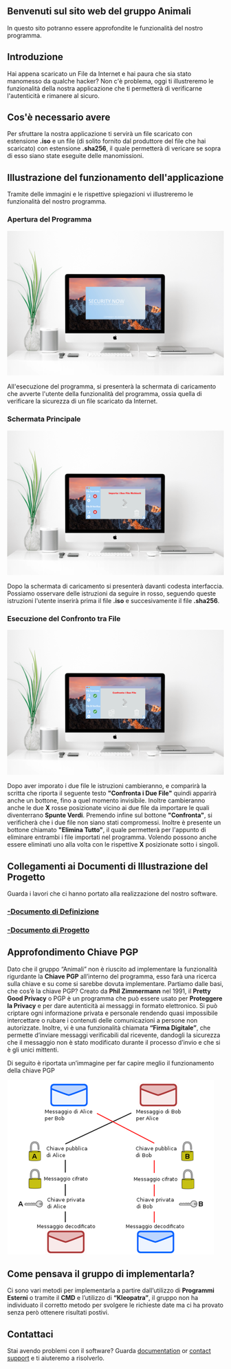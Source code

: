 ## Benvenuti sul sito web del gruppo Animali

In questo sito potranno essere approfondite le funzionalità del nostro programma.


## Introduzione

Hai appena scaricato un File da Internet e hai paura che sia stato manomesso da qualche hacker? Non c'è problema, oggi ti illustreremo le funzionalità della nostra applicazione che ti permetterà di verificarne l'autenticità e rimanere al sicuro.


## Cos'è necessario avere

Per sfruttare la nostra applicazione ti servirà un file scaricato con estensione **.iso** e un file (di solito fornito dal produttore del file che hai scaricato) con estensione **.sha256**, il quale permetterà di vericare se sopra di esso siano state eseguite delle manomissioni.


## Illustrazione del funzionamento dell'applicazione

Tramite delle immagini e le rispettive spiegazioni vi illustreremo le funzionalità del nostro programma.

### Apertura del Programma

![schermata iniziale](/immagini/Schermata_Iniziale.PNG)

All'esecuzione del programma, si presenterà la schermata di caricamento che avverte l'utente della funzionalità del programma, ossia quella di verificare la sicurezza di un file scaricato da Internet.

### Schermata Principale

![Dentro al Programma](/immagini/Dentro_Programma.PNG)

Dopo la schermata di caricamento si presenterà davanti codesta interfaccia. Possiamo osservare delle istruzioni da seguire in rosso, seguendo queste istruzioni l'utente inserirà prima il file **.iso** e succesivamente il file **.sha256**.

### Esecuzione del Confronto tra File

![Confronta](/immagini/Confronta.PNG)

 Dopo aver imporato i due file le istruzioni cambieranno, e comparirà la scritta che riporta il seguente testo **"Confronta i Due File"** quindi apparirà anche un bottone, fino a quel momento invisibile. Inoltre cambieranno anche le due **X** rosse posizionate vicino ai due file da importare le quali diventerrano **Spunte Verdi**. Premendo infine sul bottone **"Confronta"**, si verificherà che i due file non siano stati compromessi. Inoltre è presente un bottone chiamato **"Elimina Tutto"**, il quale permetterà per l'appunto di eliminare entrambi i file importati nel programma. Volendo possono anche essere eliminati uno alla volta con le rispettive **X** posizionate sotto i singoli.




## Collegamenti ai Documenti di Illustrazione del Progetto
Guarda i lavori che ci hanno portato alla realizzazione del nostro software.
### [-Documento di Definizione](https://github.com/ItisMajo-2021-4DINFO-Informatica/4di-2022-progetto-valida-download-animali/tree/main/01-definizione)
### [-Documento di Progetto](https://github.com/ItisMajo-2021-4DINFO-Informatica/4di-2022-progetto-valida-download-animali/tree/main/02-progetto)

## Approfondimento Chiave PGP

Dato che il gruppo “Animali” non è riuscito ad implementare la funzionalità rigurdante la **Chiave PGP** all’interno del programma, esso farà una ricerca sulla chiave e su come si sarebbe dovuta implementare.
Partiamo dalle basi, che cos’è la chiave PGP?
Creato da **Phil Zimmermann** nel 1991, il **Pretty Good Privacy** o PGP è un programma che può essere usato per **Proteggere la Privacy** e per dare autenticità ai messaggi in formato elettronico. Si può criptare ogni informazione privata e personale rendendo quasi impossibile intercettare o rubare i contenuti delle comunicazioni a persone non autorizzate. Inoltre, vi è una funzionalità chiamata **“Firma Digitale”**, che permette d’inviare messaggi verificabili dal ricevente, dandogli la sicurezza che il messaggio non è stato modificato durante il processo d’invio e che si è gli unici mittenti.

Di seguito è riportata un’immagine per far capire meglio il funzionamento della chiave PGP

![illustrazione PGP](/immagini/illustrazionePGP.png)

## Come pensava il gruppo di implementarla?
Ci sono vari metodi per implementarla a partire dall’utilizzo di **Programmi Esterni** o tramite il **CMD** e l’utilizzo di **“Kleopatra”**, il gruppo non  ha individuato il corretto metodo per svolgere le richieste date ma ci ha provato senza però ottenere risultati postivi.




## Contattaci

Stai avendo problemi con il software? Guarda [documentation](https://docs.github.com/categories/github-pages-basics/) or [contact support](https://support.github.com/contact) e ti aiuteremo a risolverlo.
